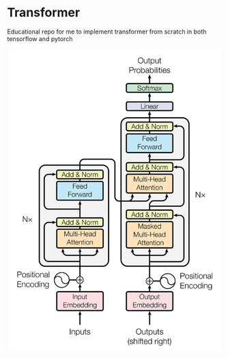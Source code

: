 # Transformer
Educational repo for me to implement transformer from scratch in both tensorflow and pytorch




![](https://github.com/EsraaK-009/Transformer/blob/main/transformer.png)
